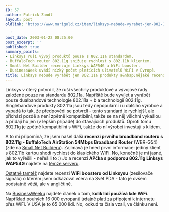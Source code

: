 ```yaml
---
ID: 57
author: Patrick Zandl
layout: post
oldlink: 'https://www.marigold.cz/item/linksys-nebude-vyrabet-jen-802-11a-produkty-a-nejake-recenze

  '
post_date: 2003-01-22 08:25:00
post_excerpt: ''
published: true
summary_points:
- Linksys ruší vývoj produktů pouze s 802.11a standardem.
- BuffaloTech router 802.11g snižuje rychlost s 802.11b klientem.
- Small Net Builder recenzuje Linksys WAP54G a WiFi booster.
- BusinessWeek uvádí nízký počet platících uživatelů WiFi v Evropě.
title: Linksys nebude vyrábět jen 802.11a produkty a&nbsp;nějaké recenze
---
```


<p>
Linksys v úterý potvrdil, že ruší všechny produktové a vývojové řady založené pouze na standardu 802.11a. Napříště bude vyvíjet a vyrábět pouze dualbandové technologie 802.11a + b a technologii 802.11g. Singlebandové produkty 802.11a jsou tedy nepopulární i u dalšího výrobce a vypadá to tak, že předpovědi se potvrdí - tento standard je rychlejší, ale přichází pozdě a není zpětně kompatibilní, takže se na něj všichni vykašlou a přidají ho jen (v lepším případě) do stávajících produktů. Oproti tomu 802.11g je zpětně kompatibilní s WiFi, takže do ní výrobci investují s klidem. </p>

<p>
A to mi připomíná, že jsem našel další <STRONG>recenzi prvního broadband routeru s 802.11g - BuffaloTech AirStation 54Mbps Broadband Router</STRONG> (WBR-G54) (zde na <A href="http://www.smallnetbuilder.com/Reviews-33-ProdID-WBRG54.php" target=_blank>Small Net Builderu</A>). Zajímavá je hned první informace: jediný klient s 802.11b kartou shodí rychlost do klasického WiFi. No, konečně je mi jasné, jak to vyřešili - neřešili to :) Jo a recenzi <STRONG>APčka s podporou 802.11g Linksys WAP54G</STRONG> najdete na <A href="http://www.smallnetbuilder.com/Reviews-36-ProdID-WAP54G.php" target=_blank>témže serveru</A>.</p>

<p>
<A href="http://www.smallnetbuilder.com/Reviews-38-ProdID-WSB24.php" target=_blank>Ostatně tamtéž</A> najdete recenzi <STRONG>WiFi boosteru od Linksysu</STRONG> (zesilovače signálu) o kterém jsem odkazoval včera na Svět PDA - tato je ovšem podstatně větší, ale v angličtině.</p>

<p>
Na <A href="http://www.businessweek.com/magazine/content/03_04/b3817166.htm" target=_blank>BusinessWeeku</A> najdete článek o tom, <STRONG>kolik lidí používá kde WiFi</STRONG>. Například pouhých 16 000 evropanů údajně platí za připojení k internetu přes WiFi. V USA je to 65 000 lidí. No, odkud ta čísla vzali, ve článku není. </p>